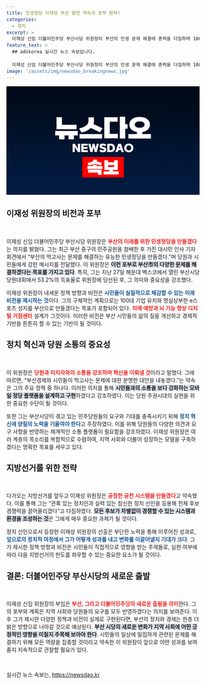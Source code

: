 ```yaml
---
title: 민생정당 이재성 부산 발전 약속과 포부 밝혀!
categories:
  - 정치
excerpt: >
  이재성 신임 더불어민주당 부산시당 위원장이 부산의 민생 문제 해결에 총력을 다짐하며 100대 기업 유치와 e스포츠 성지 조성 등 미래 비전을 밝혔다. 새로운 변화의 바람을 기대하는 그의 포부가 부산 정치에 어떤 영향을 미칠지 주목된다!
feature_text: >
  ## adskorea 실시간 뉴스 속보입니다.

  이재성 신임 더불어민주당 부산시당 위원장이 부산의 민생 문제 해결에 총력을 다짐하며 100대 기업 유치와 e스포츠 성지 조성 등 미래 비전을 밝혔다. 새로운 변화의 바람을 기대하는 그의 포부가 부산 정치에 어떤 영향을 미칠지 주목된다!
image: '/assets/img/newsdao_breakingnews.jpg'
---
```


<p><img src="/assets/img/newsdao_breakingnews.jpg" alt="adskorea 속보" /></p>

<h2 data-ke-size="size26">이재성 위원장의 비전과 포부</h2>

<p data-ke-size="size16">&nbsp;</p>

<p>이재성 신임 더불어민주당 부산시당 위원장은 <b><span style="color: #ee2323;">부산의 미래를 위한 민생정당을 만들겠다</span></b>는 의지를 밝혔다. 그는 최근 부산 중구의 민주공원을 참배한 후 가진 대시민 인사 기자회견에서 “부산의 먹고사는 문제를 해결하는 유능한 민생정당을 만들겠다.”며 당원과 시민들에게 강한 메시지를 전달했다. 이 위원장은 <b><span style="background-color: #21538527;">이런 포부로 부산市의 다양한 문제를 해결하겠다는 목표를 가지고 있다</span></b>. 특히, 그는 지난 27일 해운대 벡스코에서 열린 부산시당 당원대회에서 53.2%의 득표율로 위원장에 당선된 후, 그 의미와 중요성을 강조했다.</p>

<p>이재성 위원장이 내세운 정책 방향과 비전은 <b><span style="color: #1a5490;">시민들이 실질적으로 체감할 수 있는 미래 비전을 제시하는 것</span></b>이다. 그의 구체적인 계획으로는 100대 기업 유치와 명실상부한 e스포츠 성지를 부산으로 만들겠다는 목표가 포함되어 있다. <b><span style="color: #ee2323;">치매 예방과 뇌 기능 향상 디지털 거점센터</span></b> 설계가 그것이다. 이러한 비전은 부산 시민들의 삶의 질을 개선하고 경제적 기반을 튼튼히 할 수 있는 기반이 될 것이다.</p>

<h2 data-ke-size="size26">정치 혁신과 당원 소통의 중요성</h2>

<p data-ke-size="size16">&nbsp;</p>

<p>이 위원장은 <b><span style="color: #ee2323;">당원과 지지자와의 소통을 강조하며 혁신을 이뤄낼 것</span></b>이라고 말했다. 그에 따르면, “부산경제와 시민들이 먹고사는 문제에 대한 분명한 대안을 내놓겠다.”는 약속은 그의 주요 정책 중 하나다. 이러한 의지를 통해 <b><span style="background-color: #21538527;">시민들과의 소통을 보다 강화하는 모바일 정당 플랫폼을 설계하고 구현</span></b>하겠다고 강조하였다. 이는 당원 주권시대의 실현을 위한 중요한 수단이 될 것이다.</p>

<p>또한 그는 부산시당이 겪고 있는 민주당원들의 요구와 기대를 충족시키기 위해 <b><span style="color: #1a5490;">정치 혁신에 양질의 노력을 기울여야 한다</span></b>고 주장하였다. 이를 위해 당원들의 다양한 의견과 요구 사항을 반영하는 체계적인 소통 플랫폼이 필요함을 강조하였다. 이재성 위원장은 여러 계층의 목소리를 복합적으로 수렴하여, 지역 사회와 더불어 성장하는 모델을 구축하겠다는 명확한 목표를 세우고 있다.</p>

<h2 data-ke-size="size26">지방선거를 위한 전략</h2>

<p data-ke-size="size16">&nbsp;</p>

<p>다가오는 지방선거를 앞두고 이재성 위원장은 <b><span style="color: #ee2323;">공정한 공천 시스템을 만들겠다</span></b>고 약속했다. 이를 통해 그는 “관록 있는 정치인과 실력 있는 참신한 정치 신인을 등용해 전체 후보 경쟁력을 끌어올리겠다”고 다짐하였다. <b><span style="background-color: #21538527;">모든 후보가 차별없이 경쟁할 수 있는 시스템과 환경을 조성하는 것</span></b>은 그에게 매우 중요한 과제가 될 것이다.</p>

<p>정치 신인으로서 등장한 이재성 위원장의 선출은 부단한 노력을 통해 이루어진 성과로, <b><span style="color: #1a5490;">앞으로의 정치적 여정에서 그가 어떻게 성과를 내고 변화를 이끌어낼지 기대가 크다</span></b>. 그가 제시한 정책 방향과 비전은 시민들이 직접적으로 영향을 받는 주제들로, 실현 여부에 따라 다음 지방선거의 판도를 좌우할 수 있는 중요한 요소가 될 것이다.</p>

<h2 data-ke-size="size26">결론: 더불어민주당 부산시당의 새로운 출발</h2>

<p data-ke-size="size16">&nbsp;</p>

<p>이재성 신임 위원장의 부임은 <b><span style="color: #ee2323;">부산, 그리고 더불어민주당의 새로운 출발을 의미</span></b>한다. 그의 포부와 계획은 지역 사회와 당원들의 요구를 모두 반영하겠다는 의지를 보여준다. 이후 그가 제시한 다양한 정책과 비전이 실제로 구현된다면, 부산의 정치와 경제는 한층 더 밝은 방향으로 나아갈 것으로 예상된다. <b><span style="background-color: #21538527;">부산 시당의 새로운 변화가 지역 사회에 어떤 긍정적인 영향을 미칠지 주목해 보아야 한다</span></b>. 시민들의 일상에 밀접하게 관련된 문제를 해결하기 위해 모든 역량을 집중할 것이라고 약속한 이 위원장이 앞으로 어떤 성과를 보여줄지 지속적으로 관찰할 필요가 있다. </p>

<p data-ke-size="size16">&nbsp;</p>
실시간 뉴스 속보는, <a href="https://newsdao.kr" rel="dofollow">https://newsdao.kr</a>


